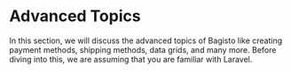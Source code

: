 # Advanced Topics

In this section, we will discuss the advanced topics of Bagisto like creating payment methods, shipping methods, data grids, and many more. Before diving into this, we are assuming that you are familiar with Laravel.
